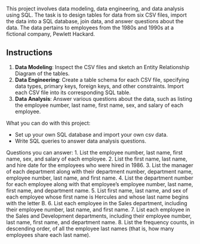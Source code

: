 
This project involves data modeling, data engineering, and data analysis using SQL. The task is to design tables for data from six CSV files, import the data into a SQL database, join data, and answer questions about the data. The data pertains to employees from the 1980s and 1990s at a fictional company, Pewlett Hackard.

## Instructions

1. **Data Modeling**: Inspect the CSV files and sketch an Entity Relationship Diagram of the tables.
2. **Data Engineering**: Create a table schema for each CSV file, specifying data types, primary keys, foreign keys, and other constraints. Import each CSV file into its corresponding SQL table.
3. **Data Analysis**: Answer various questions about the data, such as listing the employee number, last name, first name, sex, and salary of each employee.

What you can do with this project:
- Set up your own SQL database and import your own csv data.
- Write SQL queries to answer data analysis questions.

Questions you can answer:
    1. List the employee number, last name, first name, sex, and salary of each employee.
    2. List the first name, last name, and hire date for the employees who were hired in 1986.
    3. List the manager of each department along with their department number, department name, employee number, last name, and first name.
    4. List the department number for each employee along with that employee’s employee number, last name, first name, and department name.
    5. List first name, last name, and sex of each employee whose first name is Hercules and whose last name begins with the letter B.
    6. List each employee in the Sales department, including their employee number, last name, and first name.
    7. List each employee in the Sales and Development departments, including their employee number, last name, first name, and department name.
    8. List the frequency counts, in descending order, of all the employee last names (that is, how many employees share each last name).
